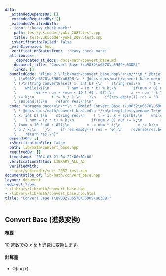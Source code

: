 ```yaml
---
data:
  _extendedDependsOn: []
  _extendedRequiredBy: []
  _extendedVerifiedWith:
  - icon: ':heavy_check_mark:'
    path: test/yukicoder/yuki_2087.test.cpp
    title: test/yukicoder/yuki_2087.test.cpp
  _isVerificationFailed: false
  _pathExtension: hpp
  _verificationStatusIcon: ':heavy_check_mark:'
  attributes:
    _deprecated_at_docs: docs/math/convert_base.md
    document_title: "Convert Base (\u9032\u6570\u5909\u63DB)"
    links: []
  bundledCode: "#line 2 \"lib/math/convert_base.hpp\"\n\n/**\n * @brief Convert Base\
    \ (\u9032\u6570\u5909\u63DB)\n * @docs docs/math/convert_base.md\n */\n\ntemplate<typename\
    \ T>\nstring convertBase(T x, int b) {\n    string res;\n    T t = 1, k = abs(b);\n\
    \    while(x){\n        T num = (x * t) % k;\n        if(num < 0) num += k;\n\
    \        res += num + (num < 10 ? 48 : 87);\n        x -= num * t;\n        x\
    \ /= k;\n        t *= b / k;\n    }\n    if(res.empty()) res = '0';\n    reverse(res.begin(),\
    \ res.end());\n    return res;\n}\n"
  code: "#pragma once\n\n/**\n * @brief Convert Base (\u9032\u6570\u5909\u63DB)\n\
    \ * @docs docs/math/convert_base.md\n */\n\ntemplate<typename T>\nstring convertBase(T\
    \ x, int b) {\n    string res;\n    T t = 1, k = abs(b);\n    while(x){\n    \
    \    T num = (x * t) % k;\n        if(num < 0) num += k;\n        res += num +\
    \ (num < 10 ? 48 : 87);\n        x -= num * t;\n        x /= k;\n        t *=\
    \ b / k;\n    }\n    if(res.empty()) res = '0';\n    reverse(res.begin(), res.end());\n\
    \    return res;\n}"
  dependsOn: []
  isVerificationFile: false
  path: lib/math/convert_base.hpp
  requiredBy: []
  timestamp: '2024-03-21 04:22:00+09:00'
  verificationStatus: LIBRARY_ALL_AC
  verifiedWith:
  - test/yukicoder/yuki_2087.test.cpp
documentation_of: lib/math/convert_base.hpp
layout: document
redirect_from:
- /library/lib/math/convert_base.hpp
- /library/lib/math/convert_base.hpp.html
title: "Convert Base (\u9032\u6570\u5909\u63DB)"
---
```

## Convert Base (進数変換)

#### 概要

10 進数での $x$ を $b$ 進数に変換します。

#### 計算量

- $\mathrm{O}(\log x)$